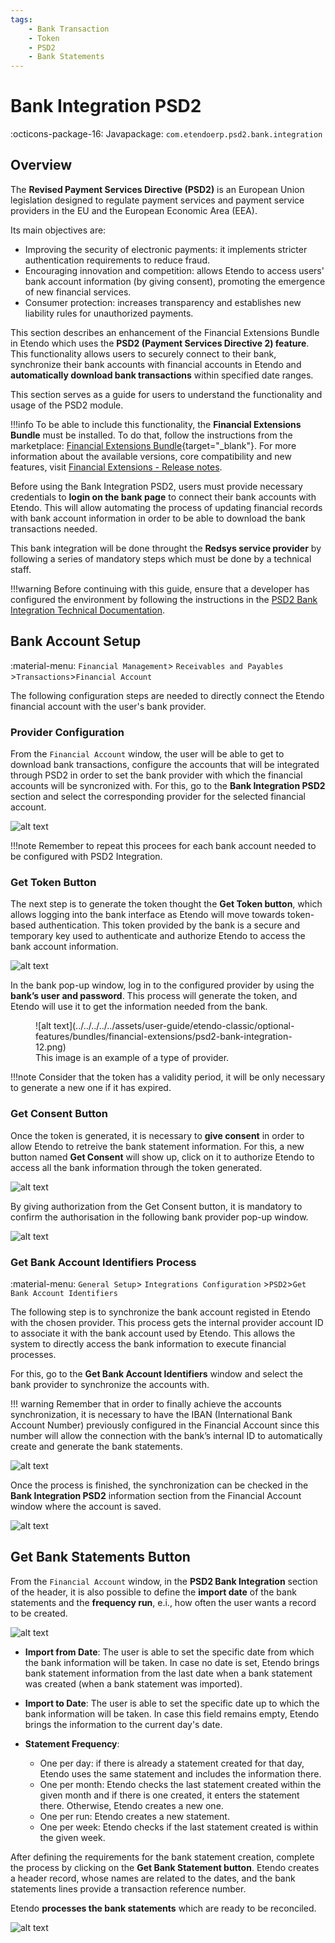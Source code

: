 ```yaml
---
tags: 
    - Bank Transaction
    - Token
    - PSD2
    - Bank Statements
---
```


# Bank Integration PSD2
:octicons-package-16: Javapackage: `com.etendoerp.psd2.bank.integration`

## Overview

The **Revised Payment Services Directive (PSD2)** is an European Union legislation designed to regulate payment services and payment service providers in the EU and the European Economic Area (EEA). 

Its main objectives are:

- Improving the security of electronic payments: it implements stricter authentication requirements to reduce fraud.
- Encouraging innovation and competition: allows Etendo to access users' bank account information (by giving consent), promoting the emergence of new financial services.
- Consumer protection: increases transparency and establishes new liability rules for unauthorized payments.

This section describes an enhancement of the Financial Extensions Bundle in Etendo which uses the **PSD2 (Payment Services Directive 2) feature**. This functionality allows users to securely connect to their bank, synchronize their bank accounts with financial accounts in Etendo and **automatically download bank transactions** within specified date ranges. 

This section serves as a guide for users to understand the functionality and usage of the PSD2 module.

!!!info
    To be able to include this functionality, the **Financial Extensions Bundle** must be installed. To do that, follow the instructions from the marketplace: [Financial Extensions Bundle](https://marketplace.etendo.cloud/#/product-details?module=9876ABEF90CC4ABABFC399544AC14558){target="_blank"}. For more information about the available versions, core compatibility and new features, visit [Financial Extensions - Release notes](https://docs.etendo.software/whats-new/release-notes/etendo-classic/bundles/financial-extensions/release-notes/).


Before using the Bank Integration PSD2, users must provide necessary credentials to **login on the bank page** to connect their bank accounts with Etendo. This will allow automating the process of updating financial records with bank account information in order to be able to download the bank transactions needed. 

This bank integration will be done throught the **Redsys service provider** by following a series of mandatory steps which must be done by a technical staff.

!!!warning
    Before continuing with this guide, ensure that a developer has configured the environment by following the instructions in the [PSD2 Bank Integration Technical Documentation](../../../../../developer-guide/etendo-classic/bundles/financial-extensions-bundle/psd2-integration.md).

## Bank Account Setup
:material-menu: `Financial Management`> `Receivables and Payables` >`Transactions`>`Financial Account`

The following configuration steps are needed to directly connect the Etendo financial account with the user's bank provider. 

### Provider Configuration

From the `Financial Account` window, the user will be able to get to download bank transactions, configure the accounts that will be integrated through PSD2 in order to set the bank provider with which the financial accounts will be syncronized with. 
For this, go to the **Bank Integration PSD2** section and select the corresponding provider for the selected financial account. 

![alt text](../../../../../assets/user-guide/etendo-classic/optional-features/bundles/financial-extensions/psd2-bank-integration-10.png)

!!!note
     Remember to repeat this procees for each bank account needed to be configured with PSD2 Integration. 


### Get Token Button

The next step is to generate the token thought the **Get Token button**, which allows logging into the bank interface as Etendo will move towards token-based authentication. 
This token provided by the bank is a secure and temporary key used to authenticate and authorize Etendo to access the bank account information. 

![alt text](../../../../../assets/user-guide/etendo-classic/optional-features/bundles/financial-extensions/psd2-bank-integration-9.png)

In the bank pop-up window, log in to the configured provider by using the **bank’s user and password**. This process will generate the token, and Etendo will use it to get the information needed from the bank. 

<figure markdown="span">
    ![alt text](../../../../../assets/user-guide/etendo-classic/optional-features/bundles/financial-extensions/psd2-bank-integration-12.png)
  <figcaption>This image is an example of a type of provider. </figcaption>
</figure>

!!!note
    Consider that the token has a validity period, it will be only necessary to generate a new one if it has expired.  


### Get Consent Button

Once the token is generated, it is necessary to **give consent** in order to allow Etendo to retreive the bank statement information. For this, a new button named **Get Consent** will show up, click on it to authorize Etendo to access all the bank information through the token generated. 

![alt text](../../../../../assets/user-guide/etendo-classic/optional-features/bundles/financial-extensions/psd2-bank-integration-3.png) 

By giving authorization from the Get Consent button, it is mandatory to confirm the authorisation in the following bank provider pop-up window. 

![alt text](../../../../../assets/user-guide/etendo-classic/optional-features/bundles/financial-extensions/psd2-bank-integration-1.png)


### Get Bank Account Identifiers Process

:material-menu: `General Setup`> `Integrations Configuration` >`PSD2`>`Get Bank Account Identifiers`

The following step is to synchronize the bank account registed in Etendo with the chosen provider. This process gets the internal provider account ID to associate it with the bank account used by Etendo. This allows the system to directly access the bank information to execute financial processes. 

For this, go to the **Get Bank Account Identifiers** window and select the bank provider to synchronize the accounts with. 

!!! warning
	Remember that in order to finally achieve the accounts synchronization, it is necessary to have the IBAN (International Bank Account Number) previously configured in the Financial Account since this number will allow the connection with the bank’s internal ID to automatically create and generate the bank statements. 

![alt text](../../../../../assets/user-guide/etendo-classic/optional-features/bundles/financial-extensions/psd2-bank-integration-4.png)

Once the process is finished, the synchronization can be checked in the **Bank Integration PSD2** information section from the Financial Account window where the account is saved.  

![alt text](../../../../../assets/user-guide/etendo-classic/optional-features/bundles/financial-extensions/psd2-bank-integration-5.png)

## Get Bank Statements Button

From the `Financial Account` window, in the **PSD2 Bank Integration** section of the header, it is also possible to define the **import date** of the bank statements and the **frequency run**, e.i., how often the user wants a record to be created. 

![alt text](../../../../../assets/user-guide/etendo-classic/optional-features/bundles/financial-extensions/psd2-bank-integration-6.png)

- **Import from Date**: The user is able to set the specific date from which the bank information will be taken. In case no date is set, Etendo brings bank statement information from the last date when a bank statement was created (when a bank statement was imported). 

- **Import to Date**: The user is able to set the specific date up to which the bank information will be taken. In case this field remains empty, Etendo brings the information to the current day's date.

- **Statement Frequency**: 

    - One per day: if there is already a statement created for that day,  Etendo uses the same statement and includes the information there.
    - One per month: Etendo checks the last statement created within the given month and if there is one created, it enters the statement there. Otherwise, Etendo creates a new one. 
    - One per run: Etendo creates a new statement.
    - One per week: Etendo checks if the last statement created is within the given week.


After defining the requirements for the bank statement creation, complete the process by clicking on the **Get Bank Statement button**. Etendo creates a header record, whose names are related to the dates, and the bank statements lines provide a transaction reference number. 

Etendo **processes the bank statements** which are ready to be reconciled. 

![alt text](../../../../../assets/user-guide/etendo-classic/optional-features/bundles/financial-extensions/psd2-bank-integration-7.png)

